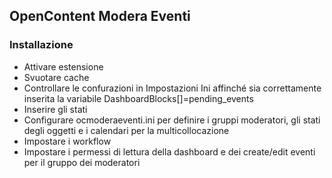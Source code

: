 ## OpenContent Modera Eventi

### Installazione

* Attivare estensione
* Svuotare cache
* Controllare le confurazioni in Impostazioni Ini affinché sia correttamente inserita la variabile DashboardBlocks[]=pending_events
* Inserire gli stati
* Configurare ocmoderaeventi.ini per definire i gruppi moderatori, gli stati degli oggetti e i calendari per la multicollocazione
* Impostare i workflow
* Impostare i permessi di lettura della dashboard e dei create/edit eventi per il gruppo dei moderatori
